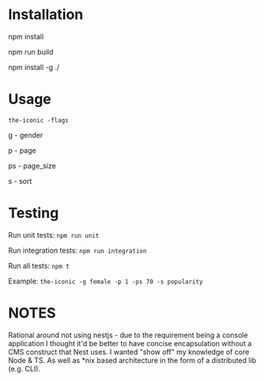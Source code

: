 # Installation
npm install

npm run build

npm install -g ./


# Usage
`the-iconic -flags`

g - gender

p - page

ps - page_size

s - sort

# Testing
Run unit tests: `npm run unit`

Run integration tests: `npm run integration`

Run all tests: `npm t`


Example:
`the-iconic -g female -p 1 -ps 70 -s popularity`

# NOTES
Rational around not using nestjs - due to the requirement being a console application I thought it'd be better to have concise encapsulation without a CMS construct that Nest uses. I wanted "show off" my knowledge of core Node & TS.
As well as *nix based architecture in the form of a distributed lib (e.g. CLI).




